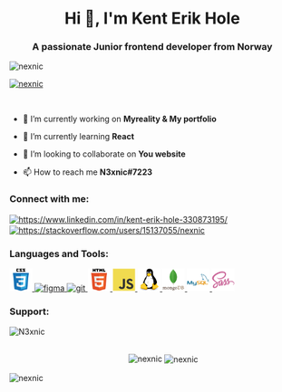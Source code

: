 <h1 align="center">Hi 👋, I'm Kent Erik Hole</h1>
<h3 align="center">A passionate Junior frontend developer from Norway</h3>

<p align="left"> <img src="https://komarev.com/ghpvc/?username=nexnic&label=Profile%20views&color=0e75b6&style=flat" alt="nexnic" /> </p>

<p align="left"> <a href="https://github.com/ryo-ma/github-profile-trophy"><img src="https://github-profile-trophy.vercel.app/?username=nexnic" alt="nexnic" /></a> </p>

<p align="left"> <a href="https://twitter.com/" target="blank"><img src="https://img.shields.io/twitter/follow/?logo=twitter&style=for-the-badge" alt="" /></a> </p>

- 🔭 I’m currently working on **Myreality & My portfolio**

- 🌱 I’m currently learning **React**

- 👯 I’m looking to collaborate on **You website**

- 📫 How to reach me **N3xnic#7223**

<h3 align="left">Connect with me:</h3>
<p align="left">
<a href="https://linkedin.com/in/https://www.linkedin.com/in/kent-erik-hole-330873195/" target="blank"><img align="center" src="https://raw.githubusercontent.com/rahuldkjain/github-profile-readme-generator/master/src/images/icons/Social/linked-in-alt.svg" alt="https://www.linkedin.com/in/kent-erik-hole-330873195/" height="30" width="40" /></a>
<a href="https://stackoverflow.com/users/https://stackoverflow.com/users/15137055/nexnic" target="blank"><img align="center" src="https://raw.githubusercontent.com/rahuldkjain/github-profile-readme-generator/master/src/images/icons/Social/stack-overflow.svg" alt="https://stackoverflow.com/users/15137055/nexnic" height="30" width="40" /></a>
</p>

<h3 align="left">Languages and Tools:</h3>
<p align="left"> <a href="https://www.w3schools.com/css/" target="_blank" rel="noreferrer"> <img src="https://raw.githubusercontent.com/devicons/devicon/master/icons/css3/css3-original-wordmark.svg" alt="css3" width="40" height="40"/> </a> <a href="https://www.figma.com/" target="_blank" rel="noreferrer"> <img src="https://www.vectorlogo.zone/logos/figma/figma-icon.svg" alt="figma" width="40" height="40"/> </a> <a href="https://git-scm.com/" target="_blank" rel="noreferrer"> <img src="https://www.vectorlogo.zone/logos/git-scm/git-scm-icon.svg" alt="git" width="40" height="40"/> </a> <a href="https://www.w3.org/html/" target="_blank" rel="noreferrer"> <img src="https://raw.githubusercontent.com/devicons/devicon/master/icons/html5/html5-original-wordmark.svg" alt="html5" width="40" height="40"/> </a> <a href="https://developer.mozilla.org/en-US/docs/Web/JavaScript" target="_blank" rel="noreferrer"> <img src="https://raw.githubusercontent.com/devicons/devicon/master/icons/javascript/javascript-original.svg" alt="javascript" width="40" height="40"/> </a> <a href="https://www.linux.org/" target="_blank" rel="noreferrer"> <img src="https://raw.githubusercontent.com/devicons/devicon/master/icons/linux/linux-original.svg" alt="linux" width="40" height="40"/> </a> <a href="https://www.mongodb.com/" target="_blank" rel="noreferrer"> <img src="https://raw.githubusercontent.com/devicons/devicon/master/icons/mongodb/mongodb-original-wordmark.svg" alt="mongodb" width="40" height="40"/> </a> <a href="https://www.mysql.com/" target="_blank" rel="noreferrer"> <img src="https://raw.githubusercontent.com/devicons/devicon/master/icons/mysql/mysql-original-wordmark.svg" alt="mysql" width="40" height="40"/> </a> <a href="https://sass-lang.com" target="_blank" rel="noreferrer"> <img src="https://raw.githubusercontent.com/devicons/devicon/master/icons/sass/sass-original.svg" alt="sass" width="40" height="40"/> </a> </p>

<h3 align="left">Support:</h3>
<p><a href="https://www.buymeacoffee.com/N3xnic"> <img align="left" src="https://cdn.buymeacoffee.com/buttons/v2/default-yellow.png" height="50" width="210" alt="N3xnic" /></a></p><br><br>

<p><img align="left" src="https://github-readme-stats.vercel.app/api/top-langs?username=nexnic&show_icons=true&locale=en&layout=compact" alt="nexnic" /></p>

<p>&nbsp;<img align="center" src="https://github-readme-stats.vercel.app/api?username=nexnic&show_icons=true&locale=en" alt="nexnic" /></p>

<p><img align="center" src="https://github-readme-streak-stats.herokuapp.com/?user=nexnic&" alt="nexnic" /></p>

